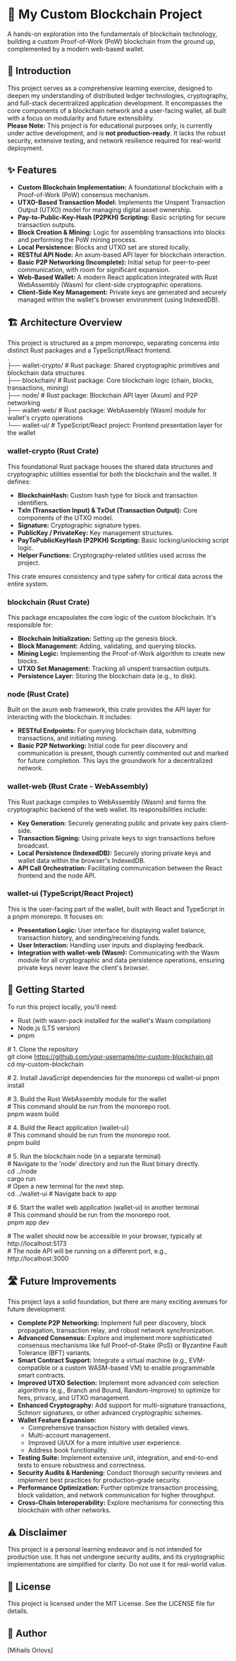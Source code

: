 # **🔗 My Custom Blockchain Project**

A hands-on exploration into the fundamentals of blockchain technology, building a custom Proof-of-Work (PoW) blockchain from the ground up, complemented by a modern web-based wallet.

## **🌟 Introduction**

This project serves as a comprehensive learning exercise, designed to deepen my understanding of distributed ledger technologies, cryptography, and full-stack decentralized application development. It encompasses the core components of a blockchain network and a user-facing wallet, all built with a focus on modularity and future extensibility.  
**Please Note:** This project is for educational purposes only, is currently under active development, and is **not production-ready**. It lacks the robust security, extensive testing, and network resilience required for real-world deployment.

## **✨ Features**

* **Custom Blockchain Implementation:** A foundational blockchain with a Proof-of-Work (PoW) consensus mechanism.  
* **UTXO-Based Transaction Model:** Implements the Unspent Transaction Output (UTXO) model for managing digital asset ownership.  
* **Pay-to-Public-Key-Hash (P2PKH) Scripting:** Basic scripting for secure transaction outputs.  
* **Block Creation & Mining:** Logic for assembling transactions into blocks and performing the PoW mining process.  
* **Local Persistence:** Blocks and UTXO set are stored locally.  
* **RESTful API Node:** An axum-based API layer for blockchain interaction.  
* **Basic P2P Networking (Incomplete):** Initial setup for peer-to-peer communication, with room for significant expansion.  
* **Web-Based Wallet:** A modern React application integrated with Rust WebAssembly (Wasm) for client-side cryptographic operations.  
* **Client-Side Key Management:** Private keys are generated and securely managed within the wallet's browser environment (using IndexedDB).

## **🏗️ Architecture Overview**

This project is structured as a pnpm monorepo, separating concerns into distinct Rust packages and a TypeScript/React frontend.  
.  
├── wallet-crypto/     \# Rust package: Shared cryptographic primitives and blockchain data structures  
├── blockchain/        \# Rust package: Core blockchain logic (chain, blocks, transactions, mining)  
├── node/              \# Rust package: Blockchain API layer (Axum) and P2P networking  
├── wallet-web/        \# Rust package: WebAssembly (Wasm) module for wallet's crypto operations  
└── wallet-ui/         \# TypeScript/React project: Frontend presentation layer for the wallet

### **wallet-crypto (Rust Crate)**

This foundational Rust package houses the shared data structures and cryptographic utilities essential for both the blockchain and the wallet. It defines:

* **BlockchainHash:** Custom hash type for block and transaction identifiers.  
* **TxIn (Transaction Input) & TxOut (Transaction Output):** Core components of the UTXO model.  
* **Signature:** Cryptographic signature types.  
* **PublicKey / PrivateKey:** Key management structures.  
* **PayToPublicKeyHash (P2PKH) Scripting:** Basic locking/unlocking script logic.  
* **Helper Functions:** Cryptography-related utilities used across the project.

This crate ensures consistency and type safety for critical data across the entire system.

### **blockchain (Rust Crate)**

This package encapsulates the core logic of the custom blockchain. It's responsible for:

* **Blockchain Initialization:** Setting up the genesis block.  
* **Block Management:** Adding, validating, and querying blocks.  
* **Mining Logic:** Implementing the Proof-of-Work algorithm to create new blocks.  
* **UTXO Set Management:** Tracking all unspent transaction outputs.  
* **Persistence Layer:** Storing the blockchain data (e.g., to disk).

### **node (Rust Crate)**

Built on the axum web framework, this crate provides the API layer for interacting with the blockchain. It includes:

* **RESTful Endpoints:** For querying blockchain data, submitting transactions, and initiating mining.  
* **Basic P2P Networking:** Initial code for peer discovery and communication is present, though currently commented out and marked for future completion. This lays the groundwork for a decentralized network.

### **wallet-web (Rust Crate \- WebAssembly)**

This Rust package compiles to WebAssembly (Wasm) and forms the cryptographic backend of the web wallet. Its responsibilities include:

* **Key Generation:** Securely generating public and private key pairs client-side.  
* **Transaction Signing:** Using private keys to sign transactions before broadcast.  
* **Local Persistence (IndexedDB):** Securely storing private keys and wallet data within the browser's IndexedDB.  
* **API Call Orchestration:** Facilitating communication between the React frontend and the node API.

### **wallet-ui (TypeScript/React Project)**

This is the user-facing part of the wallet, built with React and TypeScript in a pnpm monorepo. It focuses on:

* **Presentation Logic:** User interface for displaying wallet balance, transaction history, and sending/receiving funds.  
* **User Interaction:** Handling user inputs and displaying feedback.  
* **Integration with wallet-web (Wasm):** Communicating with the Wasm module for all cryptographic and data persistence operations, ensuring private keys never leave the client's browser.

## **🚀 Getting Started**

To run this project locally, you'll need:

* Rust (with wasm-pack installed for the wallet's Wasm compilation)  
* Node.js (LTS version)  
* pnpm

\# 1\. Clone the repository  
git clone https://github.com/your-username/my-custom-blockchain.git  
cd my-custom-blockchain

\# 2\. Install JavaScript dependencies for the monorepo 
cd wallet-ui
pnpm install

\# 3\. Build the Rust WebAssembly module for the wallet  
\# This command should be run from the monorepo root.  
pnpm wasm build

\# 4\. Build the React application (wallet-ui)  
\# This command should be run from the monorepo root.  
pnpm build

\# 5\. Run the blockchain node (in a separate terminal)  
\# Navigate to the 'node' directory and run the Rust binary directly.  
cd ../node  
cargo run  
\# Open a new terminal for the next step.  
cd ../wallet-ui \# Navigate back to app

\# 6\. Start the wallet web application (wallet-ui) in another terminal  
\# This command should be run from the monorepo root.  
pnpm app dev

\# The wallet should now be accessible in your browser, typically at http://localhost:5173  
\# The node API will be running on a different port, e.g., http://localhost:3000

## **🛣️ Future Improvements**

This project lays a solid foundation, but there are many exciting avenues for future development:

* **Complete P2P Networking:** Implement full peer discovery, block propagation, transaction relay, and robust network synchronization.  
* **Advanced Consensus:** Explore and implement more sophisticated consensus mechanisms like full Proof-of-Stake (PoS) or Byzantine Fault Tolerance (BFT) variants.  
* **Smart Contract Support:** Integrate a virtual machine (e.g., EVM-compatible or a custom WASM-based VM) to enable programmable smart contracts.  
* **Improved UTXO Selection:** Implement more advanced coin selection algorithms (e.g., Branch and Bound, Random-Improve) to optimize for fees, privacy, and UTXO management.  
* **Enhanced Cryptography:** Add support for multi-signature transactions, Schnorr signatures, or other advanced cryptographic schemes.  
* **Wallet Feature Expansion:**  
  * Comprehensive transaction history with detailed views.  
  * Multi-account management.  
  * Improved UI/UX for a more intuitive user experience.  
  * Address book functionality.  
* **Testing Suite:** Implement extensive unit, integration, and end-to-end tests to ensure robustness and correctness.  
* **Security Audits & Hardening:** Conduct thorough security reviews and implement best practices for production-grade security.  
* **Performance Optimization:** Further optimize transaction processing, block validation, and network communication for higher throughput.  
* **Cross-Chain Interoperability:** Explore mechanisms for connecting this blockchain with other networks.

## **⚠️ Disclaimer**

This project is a personal learning endeavor and is not intended for production use. It has not undergone security audits, and its cryptographic implementations are simplified for clarity. Do not use it for real-world value.

## **📄 License**

This project is licensed under the MIT License. See the LICENSE file for details.

## **👤 Author**

\[Mihails Orlovs\]  